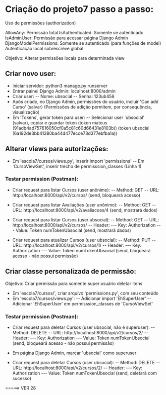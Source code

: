 # Criação do projeto7 passo a passo:
Uso de permissões (authorization)

AllowAny: Permissão total
IsAuthenticated: Somente se autenticado
IsAdminUser: Permissão para acessar página Django Admin
DjangoModelPermissions: Somente se autenticado (para funções de model)
Autenticação local sobrescreve global

Objetivo: Alterar permissões locais para determinada view

## Criar novo user:
- Iniciar servidor: python3 manage.py runserver
- Entrar painel Django Admin: localhost:8000/admin
- Criar user:
-- Nome: ubsocial
-- Senha: 123ub456
- Após criado, no Django Admin, permissões do usuário, incluir 'Can add Curso' (salvar) (Permissões de adição permitem, por consequência, visualização)
- Em 'Tokens', gerar token para user:
-- Selecionar user 'ubsocial' (salvar), copiar e guardar token
(token mateus (91adb4ad757616050cf0a5c81c60d66431e8103b))
(token ubsocial (6a192de3bb41380ba44d477ecce73d377ebfba1a))

## Alterar views para autorizações:
- Em 'escola7/cursos/views.py', inserir import 'permissions'
-- Em 'CursoViewSet', inserir trecho de permisssion_classes (Linha 1)

### Testar permission (Postman):
- Criar request para listar Cursos (user anônimo):
-- Method: GET
-- URL: http://localhost:8000/api/v2/cursos/
(send, bloqueará acesso)

- Criar request para listar Avaliações (user anônimo):
-- Method: GET
-- URL: http://localhost:8000/api/v2/avaliacoes/4
(send, mostrará dados)

- Criar request para listar Cursos (user ubsocial):
-- Method: GET
-- URL: http://localhost:8000/api/v2/cursos/
-- Header:
--- Key: Authorization
--- Value: Token numTokenUbsocial
(send, mostrará dados)

- Criar request para atualizar Cursos (user ubsocial):
-- Method: PUT
-- URL: http://localhost:8000/api/v2/cursos/1/
-- Header:
--- Key: Authorization
--- Value: Token numTokenUbsocial
(send, bloqueará acesso - não possui permissão)

## Criar classe personalizada de permissão:
Objetivo: Criar permissão para somente super usuário deletar itens
- Em 'escola7/cursos/', criar arquivo 'permissions.py', com seu conteúdo
- Em 'escola7/cursos/views.py':
-- Adicionar import 'EhSuperUser'
-- Adicionar 'EhSuperUser' em permisssion_classes de 'CursoViewSet'

### Testar permission (Postman):
- Criar request para deletar Cursos (user ubsocial, não é superuser):
-- Method: DELETE
-- URL: http://localhost:8000/api/v2/cursos/2/
-- Header:
--- Key: Authorization
--- Value: Token numTokenUbsocial
(send, bloqueará acesso - não possui permissão)

- Em página Django Admin, marcar 'ubsocial' como superuser
- Criar request para deletar Cursos (user ubsocial):
-- Method: DELETE
-- URL: http://localhost:8000/api/v2/cursos/2/
-- Header:
--- Key: Authorization
--- Value: Token numTokenUbsocial
(send, deletará com sucesso)


=====> VER 28